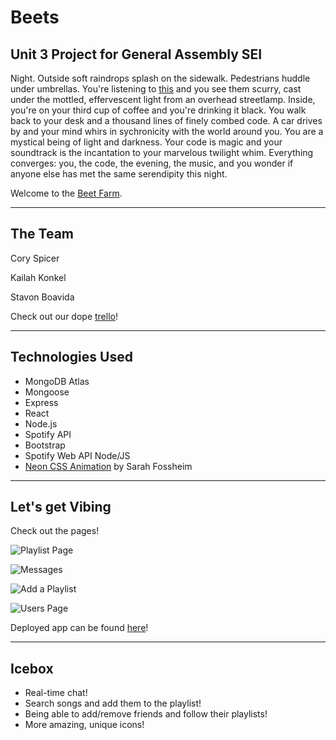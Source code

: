 # Beets
## Unit 3 Project for General Assembly SEI

Night. Outside soft raindrops splash on the sidewalk. Pedestrians huddle under umbrellas. You're listening to [this](https://open.spotify.com/track/0qI1W6chJgvrSAzAkX9JBa?si=5DRUP_giQDKIfThUYJSRxw) and you see them scurry, cast under the mottled, effervescent light from an overhead streetlamp. Inside, you're on your third cup of coffee and you're drinking it black. You walk back to your desk and a thousand lines of finely combed code. A car drives by and your mind whirs in sychronicity with the world around you. You are a mystical being of light and darkness. Your code is magic and your soundtrack is the incantation to your marvelous twilight whim. Everything converges: you, the code, the evening, the music, and you wonder if anyone else has met the same serendipity this night.

Welcome to the [Beet Farm](https://beets-base.herokuapp.com).

---
## The Team

Cory Spicer

Kailah Konkel

Stavon Boavida

Check out our dope [trello](https://trello.com/b/OmWdemGM/beets)!

---
## Technologies Used
- MongoDB Atlas
- Mongoose
- Express
- React
- Node.js
- Spotify API
- Bootstrap
- Spotify Web API Node/JS
- [Neon CSS Animation](https://codepen.io/fossheim/pen/PoqKoLY) by Sarah Fossheim

---
## Let's get Vibing

Check out the pages!

![Playlist Page](https://i.imgur.com/SkNt9h7.png)

![Messages](https://i.imgur.com/82aOJqj.png)

![Add a Playlist](https://i.imgur.com/Hp7jW1d.png)

![Users Page](https://i.imgur.com/AH9D1SX.png)

Deployed app can be found [here](https://beets-base.herokuapp.com)!

---
## Icebox

- Real-time chat!
- Search songs and add them to the playlist! 
- Being able to add/remove friends and follow their playlists!
- More amazing, unique icons!